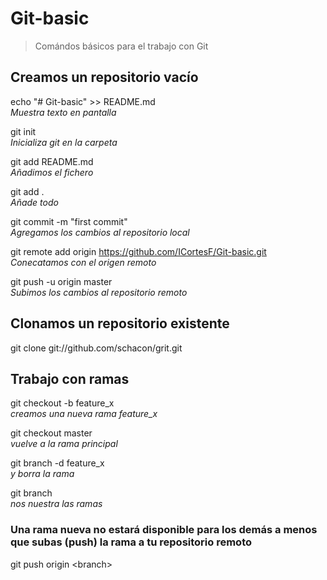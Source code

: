 # Git-basic

> Comándos básicos para el trabajo con Git 

## Creamos un repositorio vacío

echo "# Git-basic" >> README.md  
*Muestra texto en pantalla*

git init  
*Inicializa git en la carpeta*

git add README.md  
*Añadimos el fichero* 

git add .  
*Añade todo*

git commit -m "first commit"  
*Agregamos los cambios al repositorio local*

git remote add origin https://github.com/ICortesF/Git-basic.git  
*Conecatamos con el origen remoto*

git push -u origin master  
*Subimos los cambios al repositorio remoto*

## Clonamos un repositorio existente
git clone git://github.com/schacon/grit.git  

## Trabajo con ramas

git checkout -b feature_x  
*creamos una nueva rama feature_x*

git checkout master  
*vuelve a la rama principal*


git branch -d feature_x  
*y borra la rama*

git branch  
*nos nuestra las ramas*

### Una rama nueva no estará disponible para los demás a menos que subas (push) la rama a tu repositorio remoto
git push origin \<branch>  
